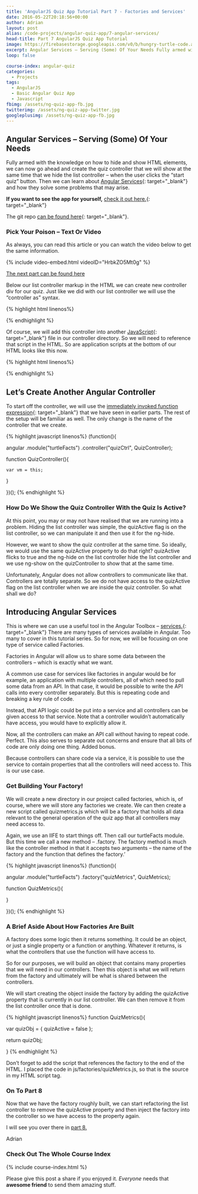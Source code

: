 ```yaml
---
title: 'AngularJS Quiz App Tutorial Part 7 - Factories and Services'
date: 2016-05-22T20:18:56+00:00
author: Adrian
layout: post
alias: /code-projects/angular-quiz-app/7-angular-services/
head-title: Part 7 AngularJS Quiz App Tutorial
image: https://firebasestorage.googleapis.com/v0/b/hungry-turtle-code.appspot.com/o/article_images%2FAngular-quiz-part-7_hy22ev.jpg?alt=media&token=91a09386-dfd1-4cc3-a34c-f6394b732d4f
excerpt: Angular Services – Serving (Some) Of Your Needs Fully armed with the knowledge on how to hide and show HTML elements, we can now go ahead and create the quiz controller that we will show at the same time that …
loop: false

course-index: angular-quiz
categories:
  - Projects
tags:
  - AngularJS
  - Basic Angular Quiz App
  - Javascript
fbimg: /assets/ng-quiz-app-fb.jpg
twitterimg: /assets/ng-quiz-app-twitter.jpg
googleplusimg: /assets/ng-quiz-app-fb.jpg
---
```

## Angular Services &#8211; Serving (Some) Of Your Needs

Fully armed with the knowledge on how to hide and show HTML elements, we can now go ahead and create the quiz controller that we will show at the same time that we hide the list controller &#8211; when the user clicks the “start quiz” button. Then we can learn about [Angular Services](https://docs.angularjs.org/guide/services){: target="_blank"}<!--_--> and how they solve some problems that may arise.

**If you want to see the app for yourself,** [check it out here.]({{site.baseurl}}/turtlefacts){: target="_blank"}<!--_-->

The git repo [can be found here](https://github.com/adiman9/HungryTurtleFactQuiz){: target="_blank"}<!--_-->.

### Pick Your Poison &#8211; Text Or Video

As always, you can read this article or you can watch the video below to get the same information.

{% include video-embed.html videoID="HrbkZO5Mt0g" %}

[The next part can be found here]({{site.baseurl}}/projects/8-dependency-injection/)

Below our list controller markup in the HTML we can create new controller div for our quiz. Just like we did with our list controller we will use the “controller as” syntax.

{% highlight html linenos%}
<div ng-controller="quizCtrl as quiz">
  <!-- Rest of the markup goes here -->
</div>
{% endhighlight %}

Of course, we will add this controller into another [JavaScript]({{site.baseurl}}/tags/javascript/){: target="_blank"}<!--_--> file in our controller directory. So we will need to reference that script in the HTML. So are application scripts at the bottom of our HTML looks like this now.

{% highlight html linenos%}
<script src="js/app.js"></script>
<script src="js/controllers/list.js"></script>
<script src="js/controllers/quiz.js"></script>
{% endhighlight %}

## Let&#8217;s Create Another Angular Controller

To start off the controller, we will use the [immediately invoked function expression](http://stackoverflow.com/questions/8228281/what-is-the-function-construct-in-javascript){: target="_blank"}<!--_--> that we have seen in earlier parts. The rest of the setup will be familiar as well. The only change is the name of the controller that we create.

{% highlight javascript linenos%}
(function(){

  angular
    .module("turtleFacts")
    .controller("quizCtrl", QuizController);

  function QuizController(){

    var vm = this;

  }

})();
{% endhighlight %}

### How Do We Show the Quiz Controller With the Quiz Is Active?

At this point, you may or may not have realised that we are running into a problem. Hiding the list controller was simple, the quizActive flag is on the list controller, so we can manipulate it and then use it for the ng-hide.

However, we want to show the quiz controller at the same time. So ideally, we would use the same quizActive property to do that right? quizActive flicks to true and the ng-hide on the list controller hide the list controller and we use ng-show on the quizController to show that at the same time.

Unfortunately, Angular does not allow controllers to communicate like that. Controllers are totally separate. So we do not have access to the quizActive flag on the list controller when we are inside the quiz controller. So what shall we do?

## Introducing Angular Services

This is where we can use a useful tool in the Angular Toolbox &#8211; [services.](https://docs.angularjs.org/guide/services){: target="_blank"}<!--_--> There are many types of services available in Angular. Too many to cover in this tutorial series. So for now, we will be focusing on one type of service called Factories.

Factories in Angular will allow us to share some data between the controllers &#8211; which is exactly what we want.

A common use case for services like factories in angular would be for example, an application with multiple controllers, all of which need to pull some data from an API. In that case, it would be possible to write the API calls into every controller separately. But this is repeating code and breaking a key rule of code.

Instead, that API logic could be put into a service and all controllers can be given access to that service. Note that a controller wouldn’t automatically have access, you would have to explicitly allow it.

Now, all the controllers can make an API call without having to repeat code. Perfect. This also serves to separate out concerns and ensure that all bits of code are only doing one thing. Added bonus.

Because controllers can share code via a service, it is possible to use the service to contain properties that all the controllers will need access to. This is our use case.

### Get Building Your Factory!

We will create a new directory in our project called factories, which is, of course, where we will store any factories we create. We can then create a new script called quizmetrics.js which will be a factory that holds all data relevant to the general operation of the quiz app that all controllers may need access to.

Again, we use an IIFE to start things off. Then call our turtleFacts module. But this time we call a new method &#8211; .factory. The factory method is much like the controller method in that it accepts two arguments &#8211; the name of the factory and the function that defines the factory.’

{% highlight javascript linenos%}
(function(){

  angular
    .module("turtleFacts")
    .factory("quizMetrics", QuizMetrics);

  function QuizMetrics(){

  }

})();
{% endhighlight %}

### A Brief Aside About How Factories Are Built

A factory does some logic then it returns something. It could be an object, or just a single property or a function or anything. Whatever it returns, is what the controllers that use the function will have access to.

So for our purposes, we will build an object that contains many properties that we will need in our controllers. Then this object is what we will return from the factory and ultimately will be what is shared between the controllers.

We will start creating the object inside the factory by adding the quizActive property that is currently in our list controller. We can then remove it from the list controller once that is done.

{% highlight javascript linenos%}
function QuizMetrics(){

  var quizObj = {
    quizActive = false
  };

  return quizObj;

}
{% endhighlight %}

Don&#8217;t forget to add the script that references the factory to the end of the HTML. I placed the code in js/factories/quizMetrics.js, so that is the source in my HTML script tag.

### On To Part 8

Now that we have the factory roughly built, we can start refactoring the list controller to remove the quizActive property and then inject the factory into the controller so we have access to the property again.

I will see you over there in [part 8.]({{site.baseurl}}/projects/8-dependency-injection/)

Adrian


### Check Out The Whole Course Index

{% include course-index.html %}

Please give this post a share if you enjoyed it. _Everyone_ needs that **awesome friend** to send them amazing stuff.
